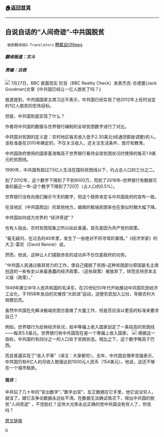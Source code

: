 ###  [:house:返回首頁](https://github.com/ourhimalayas/txt)
---

## 自说自话的“人间奇迹”-中共国脱贫
` 秘密翻译组G-Translators` [轉載自GNews](https://gnews.org/zh-hans/939188/)

##### 翻译报道：文斗

##### **责编：白夜**
![]()![](https://gnews.org/wp-content/uploads/2021/02/1-69.png)
1月27日，BBC 直面现实 栏目（BBC Reality Check）发表杰克-古德曼(Jack Goodman)文章《中共国已经让一亿人脱贫了吗？》

报道提到，中共国国家主席习近平表示，中共国已经实现了他2012年上任时设定的1亿人脱贫的宏伟目标。

但是，中共国到底实现了什么？

作者将中共国的数据与世界银行编制的全球贫困数字进行了对比。

中共国对贫困的定义是：农村地区每天收入低于2.30美元(经通货膨胀调整)的人。该标准是在2010年确定的，不仅关注收入，还关注生活条件、医疗和教育。

中共国政府使用的国家基准略高于世界银行看待全球贫困状况时使用的每天1.9美元的贫困线。

1990年，中共国有超过7.5亿人生活在国际贫困线以下，约占总人口的三分之二。

到了2012年，这个数字下降到了不到9000万，而到了2016年–世界银行有数据可查的最近一年–这个数字下降到了720万（占人口的0.5%）。

世界银行没有向我们展示今天的数字，但这个趋势肯定与中共国政府的宣布一致。

在该地区（中共国周边）的其他地方，越南的极端贫困率也在类似时期大幅下降。

中共国如何成为世界的 “经济奇迹”？

也有人指出，农村贫困现象之所以如此普遍，首先是因为共产党的政策。

“毫无疑问，在过去的40年里，发生了一些绝对不同寻常的事情。”《经济学家》的大卫-雷尼（David Rennie）说。

然而，他说，这种让人们摆脱赤贫的成功并不仅仅是政府的功劳。

“中共国人民通过极其努力的工作，使自己摆脱了贫困–这种贫困部分原因是毛主席创造的一些有史以来最愚蠢的经济政策，（这些政策）被放弃了，转而支持资本主义版（政策）。”

1949年建立中华人民共和国的毛泽东，在20世纪50年代开始推动中共国农民经济工业化，于1958年发动的灾难性“大跃进”运动，迫使农民加入公社，导致农村大规模饥荒。

虽然中共国在先解决极端贫困方面做了大量工作，但是否应该以更高的标准来要求自己？

例如，世界银行为反映经济状况，给中等偏上收入国家划定了一条较高的贫困线——每天5.5美元。世界银行称中共国现在是一个等偏上收入国家。
![]()![](https://gnews.org/wp-content/uploads/2021/02/2-5-18.png)
根据这一指标，中共国约有四分之一的人口处于贫困状态。相比之下，这个数字略高于巴西。

而且普遍实现了“收入平等”（译注：大家都穷）。去年，中共国总理李克强表示，中共国仍有6亿人的月收入勉强达到1000元人民币（154美元）。他说，这还不够在一个城市租房。

#### 简评：

中共玩了几十年的”官出数字“、”数字出官“，反正数据在它手里，他它说没穷人，就没了。跟它去争论数据永远扯不清。在数据无法确证情况下，得出中共国的脱贫“人间奇迹” ，不觉脸红？这伟大光荣永远正确的党中共国没有穷人了，你信吗？

[原文链接](https://www.bbc.com/news/56213271)

0
